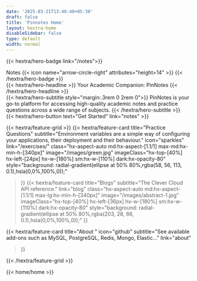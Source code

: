 ```yaml
---
date: '2025-03-21T13:40:40+05:30'
draft: false
title: 'Pinnotes Home'
layout: hextra-home
disableSidebar: false
type: default
width: normal
---
```


<!-- markdownlint-disable MD033 MD034 -->
{{< hextra/hero-badge link="/notes">}}
  <div class="hx-w-2 hx-h-2 hx-rounded-full hx-bg-primary-400"></div>
  Notes
  {{< icon name="arrow-circle-right" attributes="height=14" >}}
{{< /hextra/hero-badge >}}

<div class="hx-mt-6 hx-mb-6">
{{< hextra/hero-headline >}}
  Your Academic Companion: PinNotes
{{< /hextra/hero-headline >}}
</div>

<div class="hx-mb-6">
{{< hextra/hero-subtitle style="margin:.3rem 0 2rem 0">}}
  PinNotes is your go-to platform for accessing high-quality academic notes and practice questions across a wide range of subjects.
{{< /hextra/hero-subtitle >}}
</div>

<div class="hx-mb-12">
{{< hextra/hero-button text="Get Started" link="notes" >}}
</div>

<!-- <div class="hx-mt-6"></div>

{{< cards cols="2">}}
  {{< card link="/" title="Local Image" image="/images/code-2.jpg" subtitle="Raw image under static directory." >}}
  {{< card link="/" title="Local Image" image="/images/orange.jpg" subtitle="Image under assets directory, processed by Hugo." method="Resize" options="600x q80 webp" >}}
{{< /cards >}} -->

<div class="hx-mb-6"></div>

{{< hextra/feature-grid >}}
  {{< hextra/feature-card
    title="Practice Questions"
    subtitle="Environment variables are a simple way of configuring your applications, their deployment and their behaviour."
    icon="sparkles"
    link="/exercises/"
    class="hx-aspect-auto md:hx-aspect-[1.1/1] max-md:hx-min-h-[340px]"
    image="/images/green.jpg"
    imageClass="hx-top-[40%] hx-left-[24px] hx-w-[180%] sm:hx-w-[110%] dark:hx-opacity-80"
    style="background: radial-gradient(ellipse at 50% 80%,rgba(58, 56, 113, 0.1),hsla(0,0%,100%,0));"
  >}}
  {{< hextra/feature-card
    title="Blogs"
    subtitle="The Clever Cloud API reference."
    link="blog"
    class="hx-aspect-auto md:hx-aspect-[1.1/1] max-lg:hx-min-h-[340px]"
    image="/images/abstract-1.jpg"
    imageClass="hx-top-[40%] hx-left-[36px] hx-w-[180%] sm:hx-w-[110%] dark:hx-opacity-80"
    style="background: radial-gradient(ellipse at 50% 80%,rgba(203, 28, 66, 0.1),hsla(0,0%,100%,0));"
  >}}
  
  <!-- {{< hextra/feature-card
    title="Extra Weekly Activites"
    subtitle="See supported languages and how to configure your app to deploy successfully"
    link="doc/applications"
  >}} -->
  <!-- {{< hextra/feature-card
    title="IITM BS Degree Graded Assignments"
    subtitle="See available add-ons such as MySQL, PostgreSQL, Redis, Mongo, Elastic..."
    link="assignments"
  >}} -->
  {{< hextra/feature-card
    title="About "
    icon="github"
    subtitle="See available add-ons such as MySQL, PostgreSQL, Redis, Mongo, Elastic..."
    link="about"
  >}}
  
{{< /hextra/feature-grid >}}

{{< home/home >}}